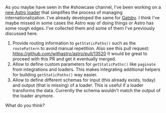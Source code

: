 As you maybe have seen in the #showcase channel, I've been working on a [new Astro loader](https://github.com/openscript/astro-loader-i18n) that simplifies the process of managing internationalization. I've already developed the same for [Gatsby](https://github.com/openscript-ch/gatsby-plugin-i18n-l10n). I think I've maybe missed in some cases the Astro way of doing things or Astro has some rough edges. I've collected them and some of them I've previously discussed here.

1. Provide routing information to `getStaticPaths()` such as the `routePattern` to avoid manual repetition. Also see this pull request: https://github.com/withastro/astro/pull/13520 It would be great to proceed with this PR and get it eventually merged.
2. Allow to define custom parameters for `getStaticPaths()` like `paginate` from integrations and loaders. This makes integrating additional helpers for building `getStaticPaths()` way easier.
3. Allow to define different schemas for input (this already exists, today) and output (that is missing) of a loader. This is useful if a loader transforms the data. Currently the schema wouldn't match the output of the loader anymore.

What do you think?
